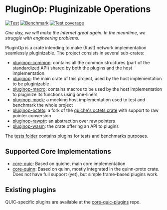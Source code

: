 # PluginOp: Pluginizable Operations

[![Test](https://github.com/core-quic/pluginop/actions/workflows/rust.yml/badge.svg?branch=main)](https://github.com/core-quic/pluginop/actions/workflows/rust.yml?query=branch%main)
[![Benchmark](https://github.com/core-quic/pluginop/actions/workflows/benchmark.yml/badge.svg?branch=main)](https://github.com/core-quic/pluginop/actions/workflows/benchmark.yml?query=branch%main)
[![Test coverage](https://codecov.io/gh/core-quic/pluginop/branch/main/graph/badge.svg?token=22VU1757X3)](https://codecov.io/gh/core-quic/pluginop)

*One day, we will make the Internet great again. In the meantime, we struggle with engineering problems.*

PluginOp is a crate intending to make (Rust) network implementation seamlessly pluginizable.
The project consists in several sub-crates:

- [pluginop-common](https://github.com/core-quic/pluginop/tree/main/common): contains all the common structures (part of the standardized API) shared by both the plugins and the host implementation
- [pluginop](https://github.com/core-quic/pluginop/tree/main/lib): the main crate of this project, used by the host implementation to be pluginizable
- [pluginop-macro](https://github.com/core-quic/pluginop/tree/main/macro): contains macros to be used by the host implementation to pluginize its functions using one-liners
- [pluginop-mock](https://github.com/core-quic/pluginop/tree/main/mock): a mocking host implementation used to test and benchmark the whole project
- [pluginop-octets](https://github.com/core-quic/pluginop/tree/main/octets): a fork of the [quiche's octets crate](https://github.com/cloudflare/quiche/tree/master/octets) with support to raw pointer conversion
- [pluginop-rawptr](https://github.com/core-quic/pluginop/tree/main/rawptr): an abstraction over raw pointers
- [pluginop-wasm](https://github.com/core-quic/pluginop/tree/main/wasm): the crate offering an API to plugins

The [tests folder](https://github.com/core-quic/pluginop/tree/main/tests) contains plugins for tests and benchmarks purposes.


## Supported Core Implementations

- [core-quic](https://github.com/core-quic/quiche): Based on quiche, main core implementation
- [core-quinn](https://github.com/core-quic/quinn): Based on quinn, mostly integrated in the quinn-proto crate. Does not have full support (yet), but simple frame-based plugins work.


## Existing plugins

QUIC-specific plugins are available at the [core-quic-plugins](https://github.com/core-quic/core-quic-plugins) repo.
